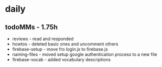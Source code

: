 # daily

## todoMMs - 1.75h
* reviews - read and responded
* howtos - deleted basic ones and uncomment others
* firebase-setup - move fro login.js to firebase.js
* naming-files - moved setup google authentication process to a new file
* firebase-vocab - added vocabulary descriptions 